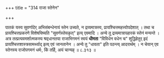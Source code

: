 +++
title = "314 राजा स्तेनेन"

+++

पातकं यस्य सुवर्णादेर् अभिसंबन्धेनायं स्तेन उच्यते, न द्रव्यमात्रस्य, प्रायश्चित्तमहत्त्वोपदेशात् । तथा च प्रायश्चित्तप्रकरणे विशेषयिष्यति "सुवर्णस्तेयकृत्" इत्य् एवमादि । अन्ये तु द्रव्यमात्रापहारकं स्तेनं मन्यन्ते । अत्र तत्प्रत्यवमर्शात्मकस्य श्रद्दधानतया राजाभिगमनं स्वयं **धीमता** "विविधेन वधेन च" शुद्धिहेतुर् इदं प्रायश्चित्तशास्त्रसामर्थ्याद् इत्य् एवं जानतानेन । अन्ये तु "धावता" इति पठन्त्य् आदरार्थम् । न चेयान् एव स्तेनस्य राजोपगमनं धर्मः, किं तर्हि, अयं चान्यह् ॥ ८.३१३ ॥